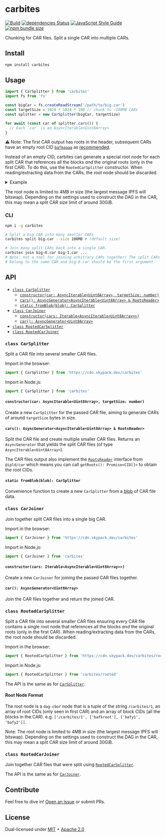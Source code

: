 # carbites

[![Build](https://github.com/alanshaw/carbites/actions/workflows/main.yml/badge.svg)](https://github.com/alanshaw/carbites/actions/workflows/main.yml)
[![dependencies Status](https://status.david-dm.org/gh/alanshaw/carbites.svg)](https://david-dm.org/alanshaw/carbites)
[![JavaScript Style Guide](https://img.shields.io/badge/code_style-standard-brightgreen.svg)](https://standardjs.com)
[![npm bundle size](https://img.shields.io/bundlephobia/minzip/carbites)](https://bundlephobia.com/package/carbites)

Chunking for CAR files. Split a single CAR into multiple CARs.

## Install

```sh
npm install carbites
```

## Usage

```js
import { CarSplitter } from 'carbites'
import fs from 'fs'

const bigCar = fs.createReadStream('/path/to/big.car')
const targetSize = 1024 * 1024 * 100 // chunk to ~100MB CARs
const splitter = new CarSplitter(bigCar, targetSize)

for await (const car of splitter.cars()) {
  // Each `car` is an AsyncIterable<Uint8Array>
}
```

⚠️ Note: The first CAR output has roots in the header, subsequent CARs have an empty root CID [`bafkqaaa`](https://cid.ipfs.io/#bafkqaaa) as [recommended](https://github.com/ipld/specs/blob/master/block-layer/content-addressable-archives.md#number-of-roots).

Instead of an empty CID, carbites can generate a special root node for each split CAR that references all the blocks _and_ the original roots (only in the first CAR). To do this, use the `RootedCarSplitter` constructor. When reading/extracting data from the CARs, the root node should be discarded.

<details>
  <summary>Example</summary>

  ```js
  import { RootedCarSplitter } from 'carbites/rooted'
  import { CarReader } from '@ipld/car/reader'
  import * as dagCbor from '@ipld/dag-cbor'
  import fs from 'fs'

  const bigCar = fs.createReadStream('/path/to/big.car')
  const targetSize = 1024 * 1024 * 100 // chunk to ~100MB CARs
  const chunker = new RootedCarSplitter(bigCar, targetSize)

  const cars = chunker.cars()

  // Every CAR has a single root - a CBOR node that is an tuple of `/carbites/1`,
  // an array of root CIDs and an array of block CIDs.
  // e.g. ['/carbites/1', ['bafkroot'], ['bafy1', 'bafy2']]

  const { done, value: car } = await cars.next()
  const reader = await CarReader.fromIterable(car)
  const rootCids = await reader.getRoots()
  const rootNode = dagCbor.decode(await reader.get(rootCids[0]))

  console.log(rootNode[0]) // /carbites/1
  console.log(rootNode[1]) // Root CIDs (only in first CAR)
  /*
  [
    CID(bafybeictvyf6polqzgop3jt32owubfmsg3kl226omqrfte4eyidubc4rpq)
  ]
  */
  console.log(rootNode[2]) // Block CIDs (all blocks in this CAR)
  /*
  [
    CID(bafybeictvyf6polqzgop3jt32owubfmsg3kl226omqrfte4eyidubc4rpq),
    CID(bafyreihcsxqhd6agqpboc3wrlvpy5bwuxctv5upicdnt3u2wojv4exxl24),
    CID(bafyreiasq7d2ihbqm5xvhjjzlmzsensuadrpmpt2tkjsuwq42xpa34qevu)
  ]
  */
  ```

</details>

The root node is limited to 4MB in size (the largest message IPFS will bitswap). Depending on the settings used to construct the DAG in the CAR, this may mean a split CAR size limit of around 30GiB.

### CLI

```sh
npm i -g carbites

# Split a big CAR into many smaller CARs
carbites split big.car --size 100MB # (default size)

# Join many split CARs back into a single CAR.
carbites join big-0.car big-1.car ...
# Note: not a tool for joining arbitrary CARs together! The split CARs MUST
# belong to the same CAR and big-0.car should be the first argument.
```

## API

* [`class CarSplitter`](#class-carsplitter)
    * [`constructor(car: AsyncIterable<Uint8Array>, targetSize: number)`](#constructorcar-asynciterableuint8array-targetsize-number)
    * [`cars(): AsyncGenerator<AsyncIterable<Uint8Array> & RootsReader>`](#cars-asyncgeneratorasynciterableuint8array--rootsreader)
    * [`static fromBlob(blob): CarSplitter`](#static-fromblobblob-carsplitter)
* [`class CarJoiner`](#class-carjoiner)
    * [`constructor(cars: Iterable<AsyncIterable<Uint8Array>>)`](#constructorcars-iterableasynciterableuint8array)
    * [`car(): AsyncGenerator<Uint8Array>`](#car-asyncgeneratoruint8array)
* [`class RootedCarSplitter`](#class-rootedcarsplitter)
* [`class RootedCarJoiner`](#class-rootedcarjoiner)

### `class CarSplitter`

Split a CAR file into several smaller CAR files.

Import in the browser:

```js
import { CarSplitter } from 'https://cdn.skypack.dev/carbites'
```

Import in Node.js:

```js
import { CarSplitter } from 'carbites'
```

#### `constructor(car: AsyncIterable<Uint8Array>, targetSize: number)`

Create a new `CarSplitter` for the passed CAR file, aiming to generate CARs of around `targetSize` bytes in size.

#### `cars(): AsyncGenerator<AsyncIterable<Uint8Array> & RootsReader>`

Split the CAR file and create multiple smaller CAR files. Returns an `AsyncGenerator` that yields the split CAR files (of type `AsyncIterable<Uint8Array>`).

The CAR files output also implement the [`RootsReader`](https://github.com/ipld/js-car/blob/8c74dc3c7273213b83f4610e4f88cf1ad2830fa6/api.ts#L18-L21) interface from `@ipld/car` which means you can call `getRoots(): Promise<CID[]>` to obtain the root CIDs.

#### `static fromBlob(blob): CarSplitter`

Convenience function to create a new `CarSplitter` from a [blob](https://developer.mozilla.org/en-US/docs/Web/API/Blob) of CAR file data.

### `class CarJoiner`

Join together split CAR files into a single big CAR.

Import in the browser:

```js
import { CarJoiner } from 'https://cdn.skypack.dev/carbites'
```

Import in Node.js:

```js
import { CarJoiner } from 'carbites'
```

#### `constructor(cars: Iterable<AsyncIterable<Uint8Array>>)`

Create a new `CarJoiner`  for joining the passed CAR files together.

#### `car(): AsyncGenerator<Uint8Array>`

Join the CAR files together and return the joined CAR.

### `class RootedCarSplitter`

Split a CAR file into several smaller CAR files ensuring every CAR file contains a single root node that references all the blocks _and_ the original roots (only in the first CAR). When reading/extracting data from the CARs, the root node should be discarded.

Import in the browser:

```js
import { RootedCarSplitter } from 'https://cdn.skypack.dev/carbites/rooted'
```

Import in Node.js:

```js
import { RootedCarSplitter } from 'carbites/rooted'
```

The API is the same as for [`CarSplitter`](#class-carsplitter).

#### Root Node Format

The root node is a `dag-cbor` node that is a tuple of the string `/carbites/1`, an array of root CIDs (only seen in first CAR) and an array of block CIDs (all the blocks in the CAR). e.g. `['/carbites/1', ['bafkroot'], ['bafy1', 'bafy2']]`.

Note: The root node is limited to 4MB in size (the largest message IPFS will bitswap). Depending on the settings used to construct the DAG in the CAR, this may mean a split CAR size limit of around 30GiB.

### `class RootedCarJoiner`

Join together CAR files that were split using [`RootedCarSplitter`](#class-rootedcarsplitter).

The API is the same as for [`CarJoiner`](#class-carjoiner).

## Contribute

Feel free to dive in! [Open an issue](https://github.com/alanshaw/carbites/issues/new) or submit PRs.

## License

Dual-licensed under [MIT](https://github.com/alanshaw/carbites/blob/main/LICENSE-MIT) + [Apache 2.0](https://github.com/alanshaw/carbites/blob/main/LICENSE-APACHE)
